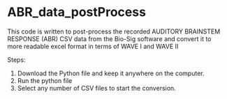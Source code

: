 # ABR_data_postProcess
This code is written to post-process the recorded AUDITORY BRAINSTEM RESPONSE (ABR) CSV data from the Bio-Sig software and convert it to more readable excel format in terms of WAVE I and WAVE II

Steps:
1. Download the Python file and keep it anywhere on the computer.
2. Run the python file
3. Select any number of CSV files to start the conversion.
